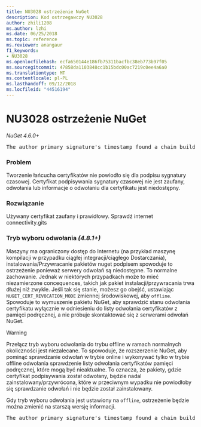 ```yaml
---
title: NU3028 ostrzeżenie NuGet
description: Kod ostrzegawczy NU3028
author: zhili1208
ms.author: lzhi
ms.date: 06/25/2018
ms.topic: reference
ms.reviewer: anangaur
f1_keywords:
- NU3028
ms.openlocfilehash: ecfa650144e186fb75311bacfbc38eb773b97f05
ms.sourcegitcommit: 47858da1103848cc1b15bdc00ac7219c0ee4a6a0
ms.translationtype: MT
ms.contentlocale: pl-PL
ms.lasthandoff: 09/12/2018
ms.locfileid: "44516194"
---
```

# <a name="nuget-warning-nu3028"></a>NU3028 ostrzeżenie NuGet

*NuGet 4.6.0+*

<pre>The author primary signature's timestamp found a chain building issue: The revocation function was unable to check revocation because the revocation server could not be reached. For more information, visit https://aka.ms/certificateRevocationMode</pre>

### <a name="issue"></a>Problem
Tworzenie łańcucha certyfikatów nie powiodło się dla podpisu sygnatury czasowej. Certyfikat podpisywania sygnatury czasowej nie jest zaufany, odwołania lub informacje o odwołaniu dla certyfikatu jest niedostępny.

### <a name="solution"></a>Rozwiązanie
Używany certyfikat zaufany i prawidłowy. Sprawdź internet connectivity.gits

### <a name="revocation-check-mode-481"></a>Tryb wyboru odwołania *(4.8.1+)*
Maszyny ma ograniczony dostęp do Internetu (na przykład maszynę kompilacji w przypadku ciągłej integracji/ciągłego Dostarczania), instalowania/Przywracanie pakietów nuget podpisem spowoduje to ostrzeżenie ponieważ serwery odwołań są niedostępne. To normalne zachowanie.
Jednak w niektórych przypadkach może to mieć niezamierzone concequences, takich jak pakiet instalacji/przywracania trwa dłużej niż zwykle. Jeśli tak się stanie, możesz go obejść, ustawiając `NUGET_CERT_REVOCATION_MODE` zmiennej środowiskowej, aby `offline`. Spowoduje to wymuszenie pakietu NuGet, aby sprawdzić stanu odwołania certyfikatu wyłącznie w odniesieniu do listy odwołania certyfikatów z pamięci podręcznej, a nie próbuje skontaktować się z serwerami odwołań NuGet.

> [!Warning]
> Przełącz tryb wyboru odwołania do trybu offline w ramach normalnych okoliczności jest niezalecane. To spowoduje, że rozszerzenie NuGet, aby pominąć sprawdzanie odwołań w trybie online i wykonywać tylko w trybie offline odwołania sprawdzenie listy odwołania certyfikatów pamięci podręcznej, które mogą być nieaktualne. To oznacza, że pakiety, gdzie certyfikat podpisywania został odwołany, będzie nadal zainstalowany/przywrócona, które w przeciwnym wypadku nie powiodłoby się sprawdzanie odwołań i nie będzie został zainstalowany.

Gdy tryb wyboru odwołania jest ustawiony na `offline`, ostrzeżenie będzie można zmienić na starszą wersję informacji.

<pre>The author primary signature's timestamp found a chain building issue: The revocation function was unable to check revocation because the certificate is not available in the cached certificate revocation list and NUGET_CERT_REVOCATION_MODE environment variable has been set to offline. For more information, visit https://aka.ms/certificateRevocationMode.</pre>
